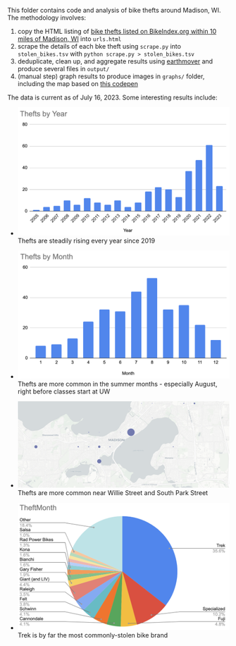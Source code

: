 This folder contains code and analysis of bike thefts around Madison, WI. The methodology involves:
1. copy the HTML listing of [bike thefts listed on BikeIndex.org within 10 miles of Madison, WI](https://bikeindex.org/bikes?distance=10&location=Madison%2C+WI%2C+US&stolenness=proximity) into 
`urls.html`
2. scrape the details of each bke theft using `scrape.py` into `stolen_bikes.tsv` with `python scrape.py > stolen_bikes.tsv`
3. deduplicate, clean up, and aggregate results using [earthmover](https://github.com/edanalytics/earthmover) and produce several files in `output/`
4. (manual step) graph results to produce images in `graphs/` folder, including the map based on [this codepen](https://codepen.io/matthieuSolente/pen/VwvBVNj)

The data is current as of July 16, 2023. Some interesting results include:

* ![Thefts by Year](graphs/thefts_by_year.png)
  Thefts are steadily rising every year since 2019

* ![Thefts by Month](graphs/thefts_by_month.png)
  Thefts are more common in the summer months - especially August, right before classes start at UW

* ![Thefts by Location](graphs/thefts_by_location.png)
  Thefts are more common near Willie Street and South Park Street

* ![Thefts by Manufacturer](graphs/thefts_by_manufacturer.png)
  Trek is by far the most commonly-stolen bike brand
